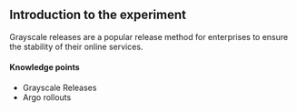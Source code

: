 ## Introduction to the experiment

Grayscale releases are a popular release method for enterprises to ensure the stability of their online services.

#### Knowledge points

- Grayscale Releases
- Argo rollouts
